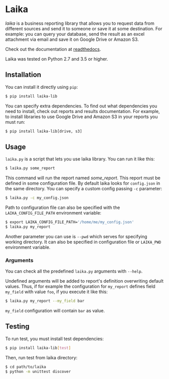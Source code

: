 # Laika

*laika* is a business reporting library that allows you to request data from different sources and send it to someone or save it at some destination. For example: you can query your database, send the result as an excel attachment via email and save it on Google Drive or Amazon S3.

Check out the documentation at [readthedocs](http://laika.readthedocs.io/en/latest/index.html>).

<!-- TODO: document what it is and what it is not -->

Laika was tested on Python 2.7 and 3.5 or higher.

## Installation

You can install it directly using `pip`:

```bash
$ pip install laika-lib
```

You can specify extra dependencies. To find out what dependencies you need to install, check out reports and results documentation. For example, to install libraries to use Google Drive and Amazon S3 in your reports you must run:

```bash
$ pip install laika-lib[drive, s3]
```

## Usage

`laika.py` is a script that lets you use laika library. You can run it like this:

```bash
$ laika.py some_report
```

This command will run the report named *some_report*. This report must be defined in some configuration file. By default laika looks for `config.json` in the same directory. You can specify a custom config passing `-c` parameter:

```bash
$ laika.py -c my_config.json
```

Path to configuration file can also be specified with the `LAIKA_CONFIG_FILE_PATH` environment variable:

```bash
$ export LAIKA_CONFIG_FILE_PATH='/home/me/my_config.json'
$ laika.py my_report
```

Another parameter you can use is `--pwd` which serves for specifying working directory. It can also be specified in configuration file or `LAIKA_PWD` environment variable.

### Arguments

You can check all the predefined `laika.py` arguments with `--help`.

Undefined arguments will be added to report's definition overwriting default values. Thus, if for example the configuration for `my_report` defines field `my_field` with value `foo`, if you execute it like this:

```bash
$ laika.py my_report --my_field bar
```

`my_field` configuration will contain `bar` as value.


## Testing

To run test, you must install test dependencies:

```bash
$ pip install laika-lib[test]
```

Then, run test from laika directory:

```bash
$ cd path/to/laika
$ python -m unittest discover
```
